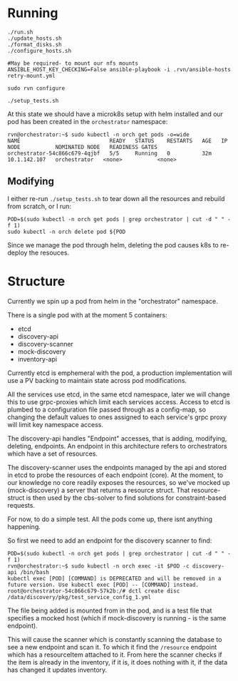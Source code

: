 # Running

```
./run.sh
./update_hosts.sh
./format_disks.sh
./configure_hosts.sh

#May be required- to mount our nfs mounts
ANSIBLE_HOST_KEY_CHECKING=False ansible-playbook -i .rvn/ansible-hosts retry-mount.yml

sudo rvn configure

./setup_tests.sh
```

At this state we should have a microk8s setup with helm installed and our pod has been created in the `orchestrator` namespace:

```
rvn@orchestrator:~$ sudo kubectl -n orch get pods -o=wide
NAME                            READY   STATUS    RESTARTS   AGE   IP             NODE           NOMINATED NODE   READINESS GATES
orchestrator-54c866c679-4qjbf   5/5     Running   0          32m   10.1.142.107   orchestrator   <none>           <none>
```

## Modifying

I either re-run `./setup_tests.sh` to tear down all the resources and rebuild from scratch, or I run:

```
POD=$(sudo kubectl -n orch get pods | grep orchestrator | cut -d " " -f 1)
sudo kubectl -n orch delete pod ${POD
```

Since we manage the pod through helm, deleting the pod causes k8s to re-deploy the resouces.

# Structure

Currently we spin up a pod from helm in the "orchestrator" namespace.

There is a single pod with at the moment 5 containers:

* etcd
* discovery-api
* discovery-scanner
* mock-discovery
* inventory-api

Currently etcd is emphemeral with the pod, a production implementation will use a PV backing to maintain state across pod modifications.

All the services use etcd, in the same etcd namespace, later we will change this to use grpc-proxies which limit each services access.  Access to etcd is plumbed to a configuration file passed through as a config-map, so changing the default values to ones assigned to each service's grpc proxy will limit key namespace access.

The discovery-api handles "Endpoint" accesses, that is adding, modifying, deleting, endpoints.  An endpoint in this architecture refers to orchestrators which have a set of resources.

The discovery-scanner uses the endpoints managed by the api and stored in etcd to probe the resources of each endpoint (core).  At the moment, to our knowledge no core readily exposes the resources, so we've mocked up (mock-discovery) a server that returns a resource struct.  That resource-struct is then used by the cbs-solver to find solutions for constraint-based requests.


For now, to do a simple test.  All the pods come up, there isnt anything happening.

So first we need to add an endpoint for the discovery scanner to find:

```
POD=$(sudo kubectl -n orch get pods | grep orchestrator | cut -d " " -f 1)
rvn@orchestrator:~$ sudo kubectl -n orch exec -it $POD -c discovery-api /bin/bash
kubectl exec [POD] [COMMAND] is DEPRECATED and will be removed in a future version. Use kubectl exec [POD] -- [COMMAND] instead.
root@orchestrator-54c866c679-57k2b:/# dctl create disc /data/discovery/pkg/test_service_config_1.yml
```

The file being added is mounted from in the pod, and is a test file that specifies a mocked host (which if mock-discovery is running - is the same endpoint).

This will cause the scanner which is constantly scanning the database to see a new endpoint and scan it.  To which it find the `/resource` endpoint which has a resourceItem attached to it.  From here the scanner checks if the item is already in the inventory, if it is, it does nothing with it, if the data has changed it updates inventory.
